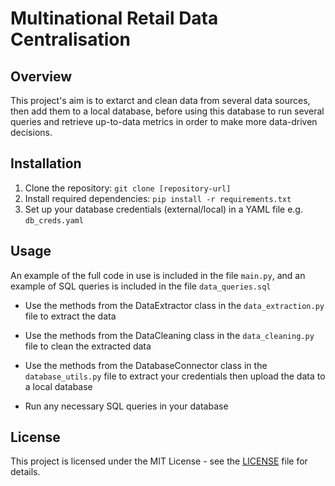 # Multinational Retail Data Centralisation

## Overview

This project's aim is to extarct and clean data from several data sources, then add them to a local database, before using this database to run several queries and retrieve up-to-data metrics in order to make more data-driven decisions.

## Installation

1. Clone the repository: `git clone [repository-url]`
2. Install required dependencies: `pip install -r requirements.txt`
3. Set up your database credentials (external/local) in a YAML file e.g. `db_creds.yaml`

## Usage

 An example of the full code in use is included in the file `main.py`, and an example of SQL queries is included in the file `data_queries.sql`
 
 - Use the methods from the DataExtractor class in the `data_extraction.py` file to extract the data

 - Use the methods from the DataCleaning class in the `data_cleaning.py` file to clean the extracted data

  - Use the methods from the DatabaseConnector class in the `database_utils.py` file to extract your credentials then upload the data to a local database

  - Run any necessary SQL queries in your database


## License
This project is licensed under the MIT License - see the [LICENSE](LICENSE) file for details.